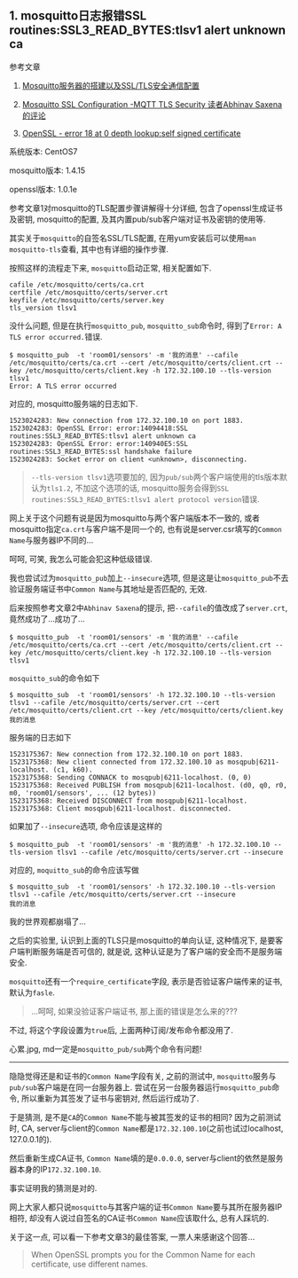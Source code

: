 ## 1. mosquitto日志报错SSL routines:SSL3_READ_BYTES:tlsv1 alert unknown ca

参考文章

1. [Mosquitto服务器的搭建以及SSL/TLS安全通信配置](https://segmentfault.com/a/1190000005079300)

2. [Mosquitto SSL Configuration -MQTT TLS Security 读者Abhinav Saxena的评论](http://www.steves-internet-guide.com/mosquitto-tls/)

3. [OpenSSL - error 18 at 0 depth lookup:self signed certificate](https://stackoverflow.com/questions/19726138/openssl-error-18-at-0-depth-lookupself-signed-certificate)

系统版本: CentOS7

mosquitto版本: 1.4.15

openssl版本: 1.0.1e

参考文章1对mosquitto的TLS配置步骤讲解得十分详细, 包含了openssl生成证书及密钥, mosquitto的配置, 及其内置pub/sub客户端对证书及密钥的使用等. 

其实关于`mosquitto`的自签名SSL/TLS配置, 在用yum安装后可以使用`man mosquitto-tls`查看, 其中也有详细的操作步骤.

按照这样的流程走下来, `mosquitto`启动正常, 相关配置如下.

```
cafile /etc/mosquitto/certs/ca.crt
certfile /etc/mosquitto/certs/server.crt
keyfile /etc/mosquitto/certs/server.key
tls_version tlsv1
```

没什么问题, 但是在执行`mosquitto_pub`, `mosquitto_sub`命令时, 得到了`Error: A TLS error occurred.`错误.

```
$ mosquitto_pub  -t 'room01/sensors' -m '我的消息' --cafile /etc/mosquitto/certs/ca.crt --cert /etc/mosquitto/certs/client.crt --key /etc/mosquitto/certs/client.key -h 172.32.100.10 --tls-version tlsv1
Error: A TLS error occurred
```

对应的, mosquitto服务端的日志如下.

```
1523024283: New connection from 172.32.100.10 on port 1883.
1523024283: OpenSSL Error: error:14094418:SSL routines:SSL3_READ_BYTES:tlsv1 alert unknown ca
1523024283: OpenSSL Error: error:140940E5:SSL routines:SSL3_READ_BYTES:ssl handshake failure
1523024283: Socket error on client <unknown>, disconnecting.
```

> `--tls-version tlsv1`选项要加的, 因为`pub/sub`两个客户端使用的tls版本默认为`tls1.2`, 不加这个选项的话, mosquitto服务会得到`SSL routines:SSL3_READ_BYTES:tlsv1 alert protocol version`错误.

网上关于这个问题有说是因为mosquitto与两个客户端版本不一致的, 或者mosquitto指定`ca.crt`与客户端不是同一个的, 也有说是server.csr填写的`Common Name`与服务器IP不同的...

呵呵, 可笑, 我怎么可能会犯这种低级错误.

我也尝试过为`mosquitto_pub`加上`--insecure`选项, 但是这是让`mosquitto_pub`不去验证服务端证书中`Common Name`与其地址是否匹配的, 无效.

后来按照参考文章2中`Abhinav Saxena`的提示, 把`--cafile`的值改成了`server.crt`, 竟然成功了...成功了...

```
$ mosquitto_pub  -t 'room01/sensors' -m '我的消息' --cafile /etc/mosquitto/certs/ca.crt --cert /etc/mosquitto/certs/client.crt --key /etc/mosquitto/certs/client.key -h 172.32.100.10 --tls-version tlsv1
```

`mosquitto_sub`的命令如下

```
$ mosquitto_sub  -t 'room01/sensors' -h 172.32.100.10 --tls-version tlsv1 --cafile /etc/mosquitto/certs/server.crt --cert /etc/mosquitto/certs/client.crt --key /etc/mosquitto/certs/client.key
我的消息
```

服务端的日志如下

```
1523175367: New connection from 172.32.100.10 on port 1883.
1523175368: New client connected from 172.32.100.10 as mosqpub|6211-localhost. (c1, k60).
1523175368: Sending CONNACK to mosqpub|6211-localhost. (0, 0)
1523175368: Received PUBLISH from mosqpub|6211-localhost. (d0, q0, r0, m0, 'room01/sensors', ... (12 bytes))
1523175368: Received DISCONNECT from mosqpub|6211-localhost.
1523175368: Client mosqpub|6211-localhost. disconnected.
```

如果加了`--insecure`选项, 命令应该是这样的

```
$ mosquitto_pub  -t 'room01/sensors' -m '我的消息' -h 172.32.100.10 --tls-version tlsv1 --cafile /etc/mosquitto/certs/server.crt --insecure
```

对应的, `moquitto_sub`的命令应该写做

```
$ mosquitto_sub  -t 'room01/sensors' -h 172.32.100.10 --tls-version tlsv1 --cafile /etc/mosquitto/certs/server.crt --insecure
我的消息
```

我的世界观都崩塌了...

之后的实验里, 认识到上面的TLS只是mosquitto的单向认证, 这种情况下, 是要客户端判断服务端是否可信的, 就是说, 这种认证是为了客户端的安全而不是服务端安全. 

`mosquitto`还有一个`require_certificate`字段, 表示是否验证客户端传来的证书, 默认为`fasle`.

> ...呵呵, 如果没验证客户端证书, 那上面的错误是怎么来的???

不过, 将这个字段设置为`true`后, 上面两种订阅/发布命令都没用了.

心累.jpg, md一定是`mosquitto_pub/sub`两个命令有问题!

------

隐隐觉得还是和证书的`Common Name`字段有关, 之前的测试中, `mosquitto`服务与`pub/sub`客户端是在同一台服务器上. 尝试在另一台服务器运行`mosquitto_pub`命令, 所以重新为其签发了证书与密钥对, 然后运行成功了.

于是猜测, 是不是`CA`的`Common Name`不能与被其签发的证书的相同? 因为之前测试时, CA, server与client的`Common Name`都是`172.32.100.10`(之前也试过localhost, 127.0.0.1的).

然后重新生成CA证书, `Common Name`填的是`0.0.0.0`, server与client的依然是服务器本身的IP`172.32.100.10`.

事实证明我的猜测是对的.

网上大家人都只说`mosquitto`与其客户端的证书`Common Name`要与其所在服务器IP相符, 却没有人说过自签名的CA证书`Common Name`应该取什么, 总有人踩坑的.

关于这一点, 可以看一下参考文章3的最佳答案, 一票人来感谢这个回答...

> When OpenSSL prompts you for the Common Name for each certificate, use different names.